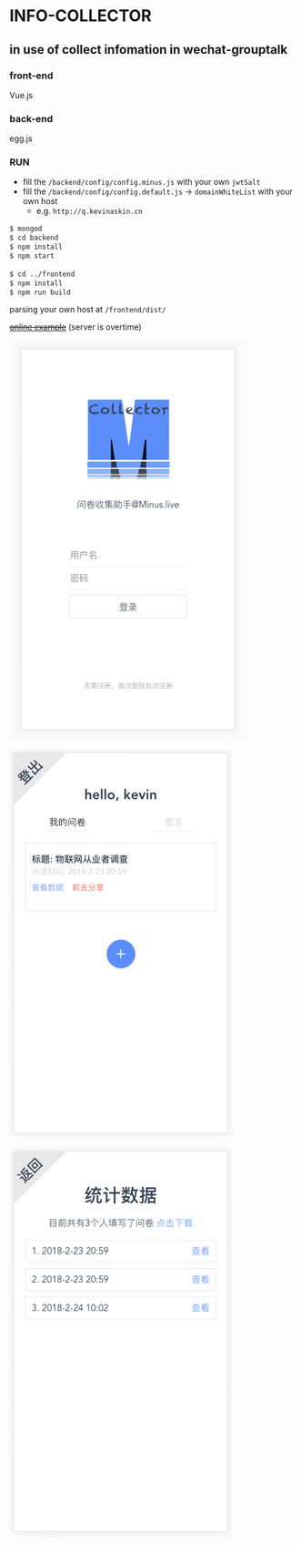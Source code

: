 # INFO-COLLECTOR
## in use of collect infomation in wechat-grouptalk

### front-end
Vue.js

### back-end
egg.js

### RUN
- fill the `/backend/config/config.minus.js` with your own `jwtSalt`
- fill the `/backend/config/config.default.js` -> `domainWhiteList` with your own host
  - e.g. `http://q.kevinaskin.cn`
```
$ mongod
$ cd backend
$ npm install
$ npm start

$ cd ../frontend
$ npm install
$ npm run build
```

parsing your own host at `/frontend/dist/`

~~[online example](http://q.kevinaskin.cn)~~ (server is overtime)

![index](https://github.com/kevinaskin/info-collector/blob/master/screenshoot/index.png)


![question](https://github.com/kevinaskin/info-collector/blob/master/screenshoot/q.png)


![list](https://github.com/kevinaskin/info-collector/blob/master/screenshoot/list.png)
